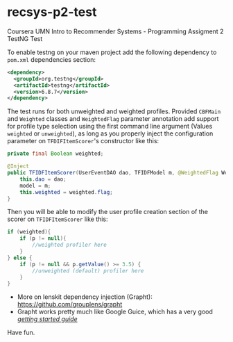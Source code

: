 recsys-p2-test
==============

Coursera UMN Intro to Recommender Systems - Programming Assigment 2 TestNG Test

To enable testng on your maven project add the following dependency to `pom.xml` dependencies section:
```xml
<dependency>
  <groupId>org.testng</groupId>
  <artifactId>testng</artifactId>
  <version>6.8.7</version>
</dependency>
```

The test runs for both unweighted and weighted profiles. Provided `CBFMain` and `Weighted` classes and `WeightedFlag` parameter annotation add support for profile type selection using the first command line argument (Values `weighted` or `unweighted`), as long as you properly inject the configuration parameter on `TFDIFItemScorer`'s constructor like this:
```java
private final Boolean weighted;

@Inject
public TFIDFItemScorer(UserEventDAO dao, TFIDFModel m, @WeightedFlag Weighted weighted) {
    this.dao = dao;
    model = m;
    this.weighted = weighted.flag;
}
```
Then you will be able to modify the user profile creation section of the scorer on `TFIDFItemScorer` like this:
```java
if (weighted){
    if (p != null){
        //weighted profiler here
    }
} else {
    if (p != null && p.getValue() >= 3.5) {
        //unweighted (default) profiler here
    }
}
```
- More on lenskit dependency injection (Grapht): https://github.com/grouplens/grapht
- Grapht works pretty much like Google Guice, which has a very good [_getting started guide_](https://code.google.com/p/google-guice/wiki/GettingStarted)

Have fun.
